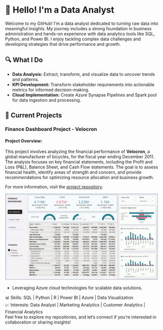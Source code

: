 
# 👋 Hello! I'm a Data Analyst

Welcome to my GitHub! I'm a data analyst dedicated to turning raw data into meaningful insights. My journey includes a strong foundation in business administration and hands-on experience with data analytics tools like SQL, Python, and Power BI. I enjoy tackling complex data challenges and developing strategies that drive performance and growth.

## 🔍 What I Do
- **Data Analysis:** Extract, transform, and visualize data to uncover trends and patterns.
- **KPI Development:** Transform stakeholder requirements into actionable metrics for informed decision-making.
- **Cloud Implementation:** Create Azure Synapse Pipelines and Spark pool for data ingestion and processing.

## 🌱 Current Projects
### Finance Dashboard Project - Velocron

#### Project Overview:
This project involves analyzing the financial performance of **Velocron**, a global manufacturer of bicycles, for the fiscal year ending December 2011. The analysis focuses on key financial statements, including the Profit and Loss (P&L), Balance Sheet, and Cash Flow statements. The goal is to assess financial health, identify areas of strength and concern, and provide recommendations for optimizing resource allocation and business growth.

For more information, visit the [project repository](https://github.com/kelvindinhq/financial_reporting/tree/main).

![Finance Dashboard GIF](https://github.com/kelvindinhq/financial_reporting/blob/main/img/git_fin_1.gif)

- Leveraging Azure cloud technologies for scalable data solutions.

📊 Skills: SQL | Python | R | Power BI | Azure | Data Visualization \
📈 Interests: Data Analyst | Marketing Analytics | Customer Analytics | Financial Analytics \
Feel free to explore my repositories, and let’s connect if you’re interested in collaboration or sharing insights!
